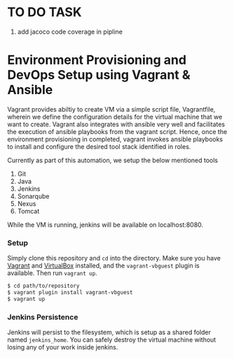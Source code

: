 # TO DO TASK
1. add jacoco code coverage in pipline 

# Environment Provisioning and DevOps Setup using Vagrant & Ansible

Vagrant provides abiltiy to create VM via a simple script file, Vagrantfile, wherein we define the configuration details for the virtual machine that we want to create. Vagrant also integrates with ansible very well and facilitates the execution of ansible playbooks from the vagrant script. Hence, once the environment provisioning in completed, vagrant invokes ansible playbooks to install and configure the desired tool stack identified in roles.

Currently as part of this automation, we setup the below mentioned  tools 
1. Git
2. Java
3. Jenkins
4. Sonarqube
5. Nexus
6. Tomcat

While the VM is running, jenkins will be available on localhost:8080.

### Setup

Simply clone this repository and `cd` into the directory. Make sure you have [Vagrant][vagrant] and [VirtualBox][virtualbox] installed, and the `vagrant-vbguest` plugin is available. Then run `vagrant up`.

```bash
$ cd path/to/repository
$ vagrant plugin install vagrant-vbguest
$ vagrant up
```

[Vagrant]: https://www.vagrantup.com
[virtualbox]: https://www.virtualbox.org

### Jenkins Persistence

Jenkins will persist to the filesystem, which is setup as a shared folder named `jenkins_home`. You can safely destroy the virtual machine without losing any of your work inside jenkins.

